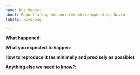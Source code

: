 ```yaml
---
name: Bug Report
about: Report a bug encountered while operating Navio
labels: kind/bug

---
```


<!-- Please use this template while reporting a bug and provide as much info as possible.!-->

**What happened**:

**What you expected to happen**:

**How to reproduce it (as minimally and precisely as possible)**:

**Anything else we need to know?**:
